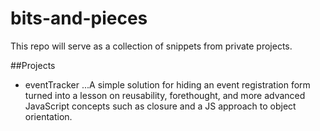 # bits-and-pieces

This repo will serve as a collection of snippets from private projects.

##Projects

* eventTracker
...A simple solution for hiding an event registration form turned into a lesson on reusability, forethought, and more advanced JavaScript concepts such as closure and a JS approach to object orientation.
